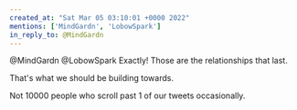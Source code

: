 ```yaml
---
created_at: "Sat Mar 05 03:10:01 +0000 2022"
mentions: ['MindGardn', 'LobowSpark']
in_reply_to: @MindGardn
---
```


@MindGardn @LobowSpark Exactly! Those are the relationships that last.

That's what we should be building towards.

Not 10000 people who scroll past 1 of our tweets occasionally.